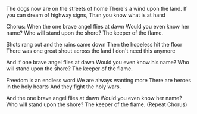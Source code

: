 The dogs now are on the streets of home
There's a wind upon the land.
If you can dream of highway signs,
Than you know what is at hand

Chorus:
When the one brave angel flies at dawn
Would you even know her name?
Who will stand upon the shore?
The keeper of the flame.

Shots rang out and the rains came down
Then the hopeless hit the floor
There was one great shout across the land
I don't need this anymore

And if one brave angel flies at dawn
Would you even know his name?
Who will stand upon the shore?
The keeper of the flame.

Freedom is an endless word
We are always wanting more
There are heroes in the holy hearts
And they fight the holy wars.

And the one brave angel flies at dawn
Would you even know her name?
Who will stand upon the shore?
The keeper of the flame.
(Repeat Chorus)
